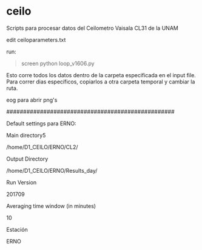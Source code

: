 # ceilo
Scripts para procesar datos del Ceilometro Vaisala CL31 de la UNAM

edit ceiloparameters.txt

run:
> screen
> python loop_v1606.py

Esto corre todos los datos dentro de la carpeta especificada en el input file. Para correr dias específicos, copiarlos a otra carpeta temporal y cambiar la ruta. 

eog para abrir png's


##################################################

Default settings para ERNO:

Main directory5

/home/D1_CEILO/ERNO/CL2/

Output Directory

/home/D1_CEILO/ERNO/Results_day/

Run Version

201709

Averaging time window (in minutes)

10

Estación 

ERNO

